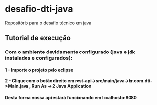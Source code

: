 # desafio-dti-java
Repositório para o desafio técnico em java
## Tutorial de execução
 ### Com o ambiente devidamente configurado (java e jdk instalados e configurados):
 #### 1 - Importe o projeto pelo eclipse
 #### 2 - Clique com o botão direito em rest-api->src/main/java->br.com.dti->Main.java , Run As -> 2 Java Application
 #### Desta forma nossa api estará funcionando em localhosto:8080

